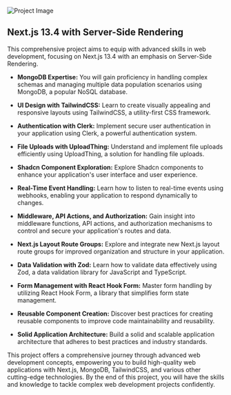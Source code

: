 
![Project Image]()
## Next.js 13.4 with Server-Side Rendering

This comprehensive project aims to equip with advanced skills in web development, focusing on Next.js 13.4 with an emphasis on Server-Side Rendering.
- **MongoDB Expertise:** You will gain proficiency in handling complex schemas and managing multiple data population scenarios using MongoDB, a popular NoSQL database.

- **UI Design with TailwindCSS:** Learn to create visually appealing and responsive layouts using TailwindCSS, a utility-first CSS framework.

- **Authentication with Clerk:** Implement secure user authentication in your application using Clerk, a powerful authentication system.

- **File Uploads with UploadThing:** Understand and implement file uploads efficiently using UploadThing, a solution for handling file uploads.

- **Shadcn Component Exploration:** Explore Shadcn components to enhance your application's user interface and user experience.

- **Real-Time Event Handling:** Learn how to listen to real-time events using webhooks, enabling your application to respond dynamically to changes.

- **Middleware, API Actions, and Authorization:** Gain insight into middleware functions, API actions, and authorization mechanisms to control and secure your application's routes and data.

- **Next.js Layout Route Groups:** Explore and integrate new Next.js layout route groups for improved organization and structure in your application.

- **Data Validation with Zod:** Learn how to validate data effectively using Zod, a data validation library for JavaScript and TypeScript.

- **Form Management with React Hook Form:** Master form handling by utilizing React Hook Form, a library that simplifies form state management.

- **Reusable Component Creation:** Discover best practices for creating reusable components to improve code maintainability and reusability.

- **Solid Application Architecture:** Build a solid and scalable application architecture that adheres to best practices and industry standards.

This project offers a comprehensive journey through advanced web development concepts, empowering you to build high-quality web applications with Next.js, MongoDB, TailwindCSS, and various other cutting-edge technologies. By the end of this project, you will have the skills and knowledge to tackle complex web development projects confidently.
